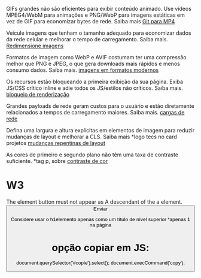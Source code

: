 GIFs grandes não são eficientes para exibir conteúdo animado. Use vídeos MPEG4/WebM para animações e PNG/WebP para imagens estáticas em vez de GIF para economizar bytes de rede. Saiba mais
[Git para MP4](https://web.dev/efficient-animated-content/?utm_source=lighthouse&utm_medium=devtools)

Veicule imagens que tenham o tamanho adequado para economizar dados da rede celular e melhorar o tempo de carregamento. Saiba mais.
[Redimensione imagens](https://web.dev/uses-responsive-images/?utm_source=lighthouse&utm_medium=devtools)

Formatos de imagem como WebP e AVIF costumam ter uma compressão melhor que PNG e JPEG, o que gera downloads mais rápidos e menos consumo dados. Saiba mais.
[imagens em formatos modernos](https://web.dev/uses-webp-images/?utm_source=lighthouse&utm_medium=devtools)

Os recursos estão bloqueando a primeira exibição da sua página. Exiba JS/CSS crítico inline e adie todos os JS/estilos não críticos. Saiba mais.
[bloqueio de renderização](https://web.dev/render-blocking-resources/?utm_source=lighthouse&utm_medium=devtools)

Grandes payloads de rede geram custos para o usuário e estão diretamente relacionados a tempos de carregamento maiores. Saiba mais.
[cargas de rede](https://web.dev/total-byte-weight/?utm_source=lighthouse&utm_medium=devtools)

Defina uma largura e altura explícitas em elementos de imagem para reduzir mudanças de layout e melhorar a CLS. Saiba mais
*logo tecs no card projetos
[ mudanças repentinas de layout ](https://web.dev/optimize-cls/?utm_source=lighthouse&utm_medium=devtools#images-without-dimensions)


As cores de primeiro e segundo plano não têm uma taxa de contraste suficiente.
*tag p, sobre
[ contraste de cor](https://dequeuniversity.com/rules/axe/4.4/color-contrast?utm_source=lighthouse&utm_medium=devtools)


# W3

The element button must not appear as A descendant of the a element.
<a> <button>Enviar

Considere usar o h1elemento apenas como um título de nível superior
*apenas 1 na página

# opção copiar em JS:
document.querySelector('#copie').select();
document.execCommand('copy');